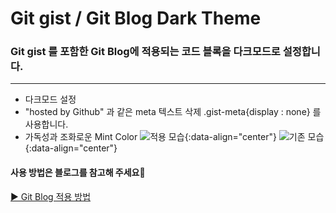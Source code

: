 # Git gist / Git Blog Dark Theme
### Git gist 를 포함한 Git Blog에 적용되는 코드 블록을 다크모드로 설정합니다.
---

* 다크모드 설정
* "hosted by Github" 과 같은 meta 텍스트 삭제 
.gist-meta{display : none} 를 사용합니다.
* 가독성과 조화로운 Mint Color
![적용 모습](:gist02.png){:data-align="center"}
![기존 모습](:gist03.png){:data-align="center"}

#### 사용 방법은 블로그를 참고해 주세요🐸
[▶ Git Blog 적용 방법](http://127.0.0.1:4000/posts/2022-04-26-page002)
